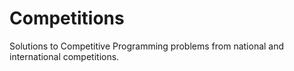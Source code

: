 # Competitions
Solutions to Competitive Programming problems from national and international competitions.
